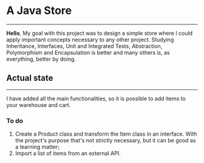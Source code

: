 # A Java Store

---

**Hello**, My goal with this project was to design a simple store where I could
apply important concepts necessary to any other project. 
Studying Inheritance, Interfaces, Unit and Integrated Tests, Abstraction, Polymorphism and Encapsulation is
better and many others is, as everything, better by doing.

## Actual state

---

I have added all the main functionalities, so it is possible to add items to your
warehouse and cart.

### To do

1. Create a Product class and transform the Item class in an interface. With the
project's purpose that's not strictly necessary, but it can be good as a learning
matter;
2. Import a list of items from an external API.
